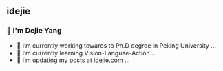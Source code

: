 ##  idejie
### 👋 I'm Dejie Yang 

- 🔭 I’m currently working towards to Ph.D degree in Peking University ...
- 🌱 I’m currently learning  Vision-Languae-Action ...
- 🤔 I’m updating my posts at [idejie.com](https://idejie.com) ...

